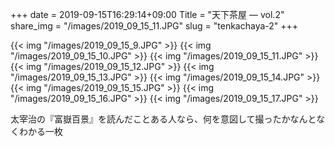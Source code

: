 +++
date  = 2019-09-15T16:29:14+09:00
Title = "天下茶屋 ― vol.2"
share_img = "/images/2019_09_15_11.JPG"
slug = "tenkachaya-2"
+++

{{< img "/images/2019_09_15_9.JPG" >}}
{{< img "/images/2019_09_15_10.JPG" >}}
{{< img "/images/2019_09_15_11.JPG" >}}
{{< img "/images/2019_09_15_12.JPG" >}}
{{< img "/images/2019_09_15_13.JPG" >}}
{{< img "/images/2019_09_15_14.JPG" >}}
{{< img "/images/2019_09_15_15.JPG" >}}
{{< img "/images/2019_09_15_16.JPG" >}}
{{< img "/images/2019_09_15_17.JPG" >}}
<p class="caption">太宰治の『富嶽百景』を読んだことある人なら、何を意図して撮ったかなんとなくわかる一枚</p>